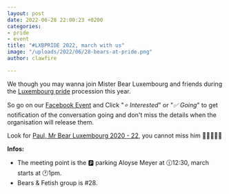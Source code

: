 ```yaml
---
layout: post
date: 2022-06-28 22:00:23 +0200
categories:
- pride
- event
title: "#LXBPRIDE 2022, march with us"
image: "/uploads/2022/06/28-bears-at-pride.png"
author: clawfire

---
```

We though you may wanna join Mister Bear Luxembourg and friends during the [Luxembourg pride](https://www.facebook.com/LuxembourgPride) procession this year.

So go on our [Facebook Event](https://www.facebook.com/events/748890476232417/) and Click "_⭐️ Interested_" or "_✅ Going_" to get notification of the conversation going and don't miss the details when the organisation will release them.

Look for [Paul, Mr Bear Luxembourg 2020 - 22](https://www.facebook.com/profile.php?id=100076202127202&__cft__\[0\]=AZU2bUkiQHeYgfmRW3IOUdCG6hSKgCkPmSmnZ41tp4DS5K5GgI80HiM1lljw5N9OAC_jE_5z8gwrHEnely89iQNLjsWausNzRPZ-n9uOufJUJ_WlAS-nKEAgFTEl1bOFPCOrNkgSsuWKlaLVbnvBf2TpeyRGigFVBjyycK35Q1yI3Tc_91rPGkSNGv9Hnj3XPHZ8UxEORgJopqGNaquJ9FH2&__tn__=-\]K-R), you cannot miss him 🤎🧡💛🤍🖤

**Infos:**

* The meeting point is the 🅿️ parking Aloyse Meyer at 🕧12:30, march starts at 🕐1pm.
* Bears & Fetish group is #28.